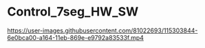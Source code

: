 # Control_7seg_HW_SW
https://user-images.githubusercontent.com/81022693/115303844-6e0bca00-a164-11eb-869e-e9792a83533f.mp4
